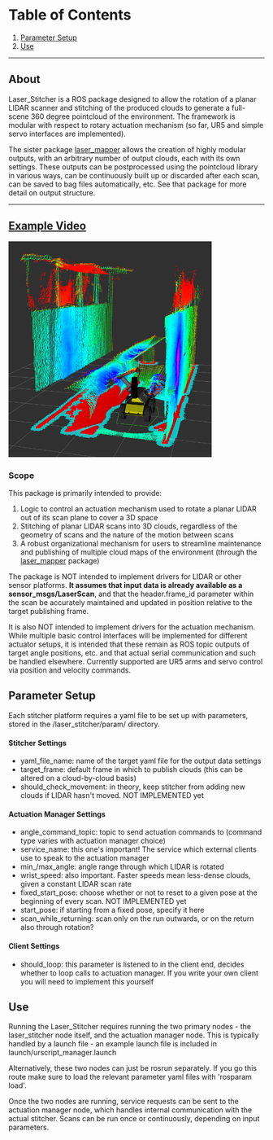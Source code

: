 # Table of Contents
1. [Parameter Setup](#parameter-setup)
2. [Use](#use)

***

## About
Laser_Stitcher is a ROS package designed to allow the rotation of a planar LIDAR scanner and stitching of the produced clouds to generate a full-scene 360 degree pointcloud of the environment. The framework is modular with respect to rotary actuation mechanism (so far, UR5 and simple servo interfaces are implemented). 

The sister package [laser_mapper](https://github.com/UTNuclearRoboticsPublic/laser_mapper.git) allows the creation of highly modular outputs, with an arbitrary number of output clouds, each with its own settings. These outputs can be postprocessed using the pointcloud library in various ways, can be continuously built up or discarded after each scan, can be saved to bag files automatically, etc. See that package for more detail on output structure. 

-------
[**Example Video**](https://www.youtube.com/watch?v=w7S6KkscT0Q)
-------

<img src=images/intensity_scan.png width="400">

### Scope
This package is primarily intended to provide:
1. Logic to control an actuation mechanism used to rotate a planar LIDAR out of its scan plane to cover a 3D space
2. Stitching of planar LIDAR scans into 3D clouds, regardless of the geometry of scans and the nature of the motion between scans
3. A robust organizational mechanism for users to streamline maintenance and publishing of multiple cloud maps of the environment (through the [laser_mapper](https://github.com/UTNuclearRoboticsPublic/laser_mapper.git) package)

The package is NOT intended to implement drivers for LIDAR or other sensor platforms. **It assumes that input data is already available as a sensor_msgs/LaserScan**, and that the header.frame_id parameter within the scan be accurately maintained and updated in position relative to the target publishing frame. 

It is also NOT intended to implement drivers for the actuation mechanism. While multiple basic control interfaces will be implemented for different actuator setups, it is intended that these remain as ROS topic outputs of target angle positions, etc. and that actual serial communication and such be handled elsewhere. Currently supported are UR5 arms and servo control via position and velocity commands.

## Parameter Setup
Each stitcher platform requires a yaml file to be set up with parameters, stored in the /laser_stitcher/param/ directory. 

#### Stitcher Settings
- yaml_file_name: name of the target yaml file for the output data settings
- target_frame: default frame in which to publish clouds (this can be altered on a cloud-by-cloud basis)
- should_check_movement: in theory, keep stitcher from adding new clouds if LIDAR hasn't moved. NOT IMPLEMENTED yet

#### Actuation Manager Settings
- angle_command_topic: topic to send actuation commands to (command type varies with actuation manager choice)
- service_name: this one's important! The service which external clients use to speak to the actuation manager
- min_/max_angle: angle range through which LIDAR is rotated
- wrist_speed: also important. Faster speeds mean less-dense clouds, given a constant LIDAR scan rate
- fixed_start_pose: choose whether or not to reset to a given pose at the beginning of every scan. NOT IMPLEMENTED yet
- start_pose: if starting from a fixed pose, specify it here
- scan_while_returning: scan only on the run outwards, or on the return also through rotation?

#### Client Settings
- should_loop: this parameter is listened to in the client end, decides whether to loop calls to actuation manager. If you write your own client you will need to implement this yourself 

## Use
Running the Laser_Stitcher requires running the two primary nodes - the laser_stitcher node itself, and the actuation manager node. This is typically handled by a launch file - an example launch file is included in launch/urscript_manager.launch

Alternatively, these two nodes can just be rosrun separately. If you go this route make sure to load the relevant parameter yaml files with 'rosparam load'. 

Once the two nodes are running, service requests can be sent to the actuation manager node, which handles internal communication with the actual stitcher. Scans can be run once or continuously, depending on input parameters. 
